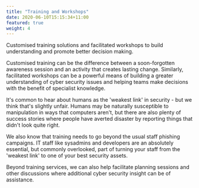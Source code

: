 ```yaml
---
title: "Training and Workshops"
date: 2020-06-10T15:15:34+11:00
featured: true
weight: 4
---
```


Customised training solutions and facilitated workshops to build understanding and promote better decision making.

Customised training can be the difference between a soon-forgotten awareness session and an activity that creates lasting change. Similarly, facilitated workshops can be a powerful means of building a greater understanding of cyber security issues and helping teams make decisions with the benefit of specialist knowledge.

It's common to hear about humans as the 'weakest link' in security - but we think that's slightly unfair. Humans may be naturally susceptible to manipulation in ways that computers aren't, but there are also plenty of success stories where people have averted disaster by reporting things that didn't look quite right.

We also know that training needs to go beyond the usual staff phishing campaigns. IT staff like sysadmins and developers are an absolutely essential, but commonly overlooked, part of turning your staff from the 'weakest link' to one of your best security assets.

Beyond training services, we can also help facilitate planning sessions and other discussions where additional cyber security insight can be of assistance.